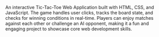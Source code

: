 An interactive Tic-Tac-Toe Web Application built with HTML, CSS, and JavaScript. The game handles user clicks, tracks the board state, and checks for winning conditions in real-time. Players can enjoy matches against each other or challenge an AI opponent, making it a fun and engaging project to showcase core web development skills.
